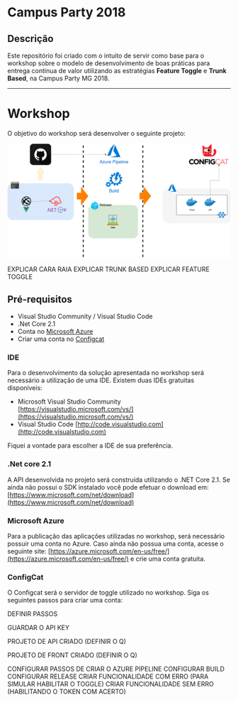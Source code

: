 # Campus Party 2018

## Descrição
Este repositório foi criado com o intuito de servir como base para o workshop sobre o modelo de desenvolvimento de boas práticas para entrega contínua de valor utilizando as estratégias **Feature Toggle** e **Trunk Based**, na Campus Party MG 2018.

---

# Workshop

O objetivo do workshop será desenvolver o seguinte projeto:


![Diagrama do Projeto](/img/ProjetoCampusParty_2018.png)


EXPLICAR CARA RAIA
EXPLICAR TRUNK BASED
EXPLICAR FEATURE TOGGLE

## Pré-requisitos

- Visual Studio Community / Visual Studio Code
- .Net Core 2.1
- Conta no [Microsoft Azure](http://portal.azure.com) 
- Criar uma conta no [Configcat](https://configcat.com)

### IDE

Para o desenvolvimento da solução apresentada no workshop será necessário a utilização de uma IDE. Existem duas IDEs gratuitas disponíveis:

- Microsoft Visual Studio Community [https://visualstudio.microsoft.com/vs/](https://visualstudio.microsoft.com/vs/)
- Visual Studio Code [http://code.visualstudio.com](http://code.visualstudio.com)

Fiquei a vontade para escolher a IDE de sua preferência.

### .Net core 2.1

A API desenvolvida no projeto será construída utilizando o .NET Core 2.1. Se ainda não possui o SDK instalado você pode efetuar o download em: [https://www.microsoft.com/net/download](https://www.microsoft.com/net/download)

### Microsoft Azure

Para a publicação das aplicações utilizadas no workshop, será necessário possuir uma conta no Azure. Caso ainda não possua uma conta, acesse o seguinte site: [https://azure.microsoft.com/en-us/free/](https://azure.microsoft.com/en-us/free/) e crie uma conta gratuita.

### ConfigCat

O Configcat será o servidor de toggle utilizado no workshop. Siga os seguintes passos para criar uma conta:

DEFINIR PASSOS

GUARDAR O API KEY

PROJETO DE API CRIADO (DEFINIR O Q)

PROJETO DE FRONT CRIADO (DEFINIR O Q)

CONFIGURAR PASSOS DE CRIAR O AZURE PIPELINE
CONFIGURAR BUILD
CONFIGURAR RELEASE
CRIAR FUNCIONALIDADE COM ERRO (PARA SIMULAR HABILITAR O TOGGLE)
CRIAR FUNCIONALIDADE SEM ERRO (HABILITANDO O TOKEN COM ACERTO)